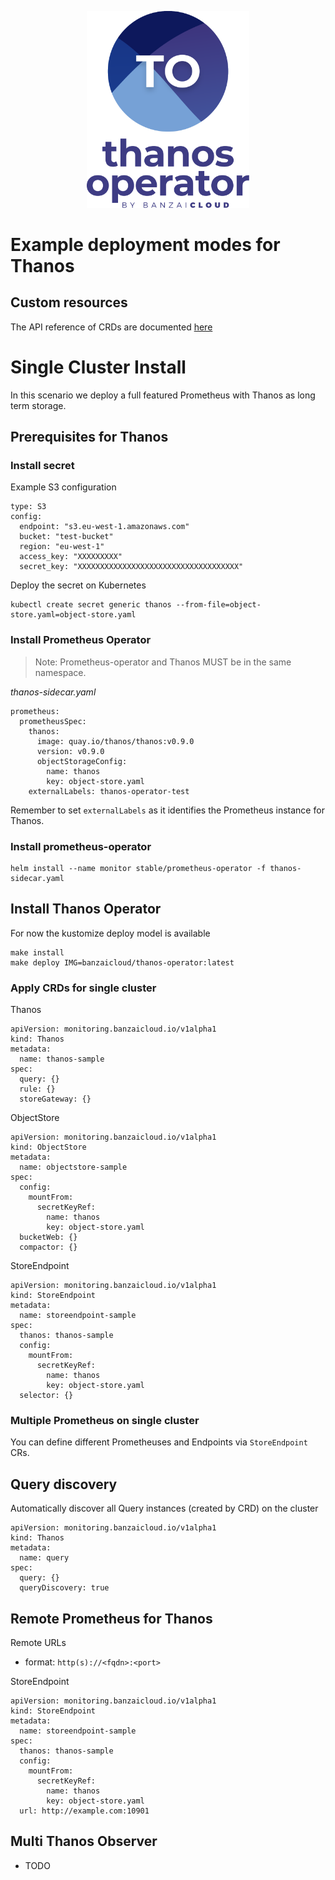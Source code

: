 <p align="center"><img src="./img/logo/thanos_operator_vertical.svg" width="260"></p>
<p align="center">

# Example deployment modes for Thanos

## Custom resources

The API reference of CRDs are documented [here](types/Readme.md)

# Single Cluster Install

In this scenario we deploy a full featured Prometheus with Thanos as long term storage.

## Prerequisites for Thanos

### Install secret

Example S3 configuration
```
type: S3
config:
  endpoint: "s3.eu-west-1.amazonaws.com"
  bucket: "test-bucket"
  region: "eu-west-1"
  access_key: "XXXXXXXXX"
  secret_key: "XXXXXXXXXXXXXXXXXXXXXXXXXXXXXXXXXXXX"
```

Deploy the secret on Kubernetes
```
kubectl create secret generic thanos --from-file=object-store.yaml=object-store.yaml
```

### Install Prometheus Operator

> Note: Prometheus-operator and Thanos MUST be in the same namespace.

*thanos-sidecar.yaml*
```
prometheus:
  prometheusSpec:
    thanos:
      image: quay.io/thanos/thanos:v0.9.0
      version: v0.9.0
      objectStorageConfig:
        name: thanos
        key: object-store.yaml
    externalLabels: thanos-operator-test
```

Remember to set `externalLabels` as it identifies the Prometheus instance for Thanos.

### Install prometheus-operator
```
helm install --name monitor stable/prometheus-operator -f thanos-sidecar.yaml
```

## Install Thanos Operator

For now the kustomize deploy model is available

```
make install
make deploy IMG=banzaicloud/thanos-operator:latest
```

### Apply CRDs for single cluster
Thanos
```
apiVersion: monitoring.banzaicloud.io/v1alpha1
kind: Thanos
metadata:
  name: thanos-sample
spec:
  query: {}
  rule: {}
  storeGateway: {}
```

ObjectStore
```
apiVersion: monitoring.banzaicloud.io/v1alpha1
kind: ObjectStore
metadata:
  name: objectstore-sample
spec:
  config:
    mountFrom:
      secretKeyRef:
        name: thanos
        key: object-store.yaml
  bucketWeb: {}
  compactor: {}
```

StoreEndpoint
```
apiVersion: monitoring.banzaicloud.io/v1alpha1
kind: StoreEndpoint
metadata:
  name: storeendpoint-sample
spec:
  thanos: thanos-sample
  config:
    mountFrom:
      secretKeyRef:
        name: thanos
        key: object-store.yaml
  selector: {}
```

### Multiple Prometheus on single cluster

You can define different Prometheuses and Endpoints via `StoreEndpoint` CRs.

## Query discovery
Automatically discover all Query instances (created by CRD) on the cluster

```
apiVersion: monitoring.banzaicloud.io/v1alpha1
kind: Thanos
metadata:
  name: query
spec:
  query: {}
  queryDiscovery: true
```

## Remote Prometheus for Thanos
Remote URLs
  - format: `http(s)://<fqdn>:<port>`

StoreEndpoint
```
apiVersion: monitoring.banzaicloud.io/v1alpha1
kind: StoreEndpoint
metadata:
  name: storeendpoint-sample
spec:
  thanos: thanos-sample
  config:
    mountFrom:
      secretKeyRef:
        name: thanos
        key: object-store.yaml
  url: http://example.com:10901
```

## Multi Thanos Observer

- TODO
